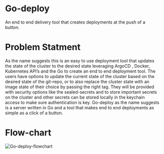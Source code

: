 # Go-deploy
An end to end delivery tool that creates deployments at the push of a button.

# Problem Statment

As the name suggests this is an easy to use deployment tool that updates the state of
the cluster to the desired state leveraging ArgoCD , Docker, Kubernetes API’s and the
Go to create an end to end deployment tool.
The users have options to update the current state of the cluster based on the desired
state of the git-repo, or to also replace the cluster state with an image state of their
choice by passing the right tag.
They will be provided with security options like the sealed-secrets and to store important
secrets on the cluster and other secrets can be stored locally in the keychain access to
make sure authentication is key.
Go-deploy as the name suggests is a server written in Go and a tool that makes end to
end deployments as simple as a click of a button.

# Flow-chart
![Go-deploy-flowchart](https://user-images.githubusercontent.com/48808456/130895976-922b553e-0816-453a-8a81-4a68d22d5582.jpg)

